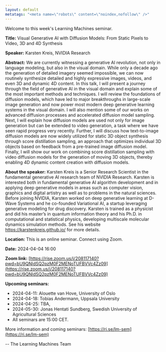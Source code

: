 ```yaml
---
layout: default
metatags: "<meta name=\"robots\" content=\"noindex,nofollow\" />"
---
```

Welcome to this week's Learning Machines seminar.

**Title:** Visual Generative AI with Diffusion Models: From Static Pixels to Video, 3D and 4D Synthesis

**Speaker:** Karsten Kreis, NVIDIA Research

**Abstract:** We are currently witnessing a generative AI revolution, not only in language modeling, but also in the visual domain. While only a decade ago the generation of detailed imagery seemed impossible, we can now routinely synthesize detailed and highly expressive images, videos, and even 3D and dynamic 4D content. In this talk, I will present a journey through the field of generative AI in the visual domain and explain some of the most important methods and techniques. I will review the foundations of diffusion models, which have led to major breakthroughs in large-scale image generation and now power most modern deep generative learning systems in the visual domain. I will also mention some of our works on advanced diffusion processes and accelerated diffusion model sampling.  Next, I will explain how diffusion models are used not only for image generation but can be extended to video generation, a task where we have seen rapid progress very recently. Further, I will discuss how text-to-image diffusion models are now widely utilized for static 3D object synthesis through score distillation sampling, an approach that optimizes individual 3D objects based on feedback from a pre-trained image diffusion model. Finally, I will show our work on combining score distillation sampling with video diffusion models for the generation of moving 3D objects, thereby enabling 4D dynamic content creation with diffusion models.

**About the speaker:** Karsten Kreis is a Senior Research Scientist in the fundamental generative AI research team of NVIDIA Research. Karsten is interested both in fundamental generative AI algorithm development and in applying deep generative models in areas such as computer vision, graphics and digital artistry as well as to problems in the natural sciences. Before joining NVIDIA, Karsten worked on deep generative learning at D-Wave Systems and he co-founded Variational AI, a startup leveraging generative modeling for drug discovery. Karsten is trained as a physicist and did his master’s in quantum information theory and his Ph.D. in computational and statistical physics, developing multiscale molecular dynamics simulation methods. See his website https://karstenkreis.github.io/ for more details.

**Location:** This is an online seminar. Connect using Zoom.

**Date:** 2024-04-04 16:00

**Zoom link:** [https://rise.zoom.us/j/208117140?pwd=bU9QNldSQ2pzM0F2MENoTUFBVVc4Zz09](https://rise.zoom.us/j/208117140?pwd=bU9QNldSQ2pzM0F2MENoTUFBVVc4Zz09)

**Upcoming seminars:**

* 2024-04-11: Alouette van Hove, University of Oslo
* 2024-04-18: Tobias Andermann, Uppsala University
* 2024-04-25: TBA, 
* 2024-05-30: Jonas Hentati Sundberg, Swedish University of Agricultural Sciences
* All seminars are 15:00 CET.

More information and coming seminars: [https://ri.se/lm-sem](https://ri.se/lm-sem)

-- The Learning Machines Team

